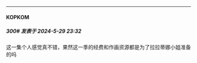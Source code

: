 ﻿
*****

####  KOPKOM  
##### 300#       发表于 2024-5-29 23:32

这一集个人感觉真不错，果然这一季的经费和作画资源都是为了拉拉蒂娜小姐准备的吗

